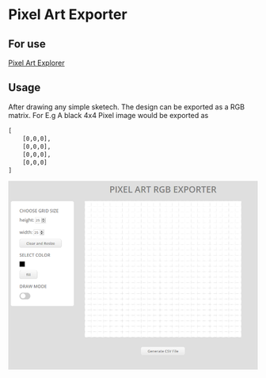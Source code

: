 # Pixel Art Exporter

## For use
[Pixel Art Explorer](https://pixelartexporter.herokuapp.com/)

## Usage
After drawing any simple sketech. The design can be exported as a RGB matrix.
For E.g A black 4x4 Pixel image would be exported as 

```
[
    [0,0,0],
    [0,0,0],
    [0,0,0],
    [0,0,0]
]
```
![sample](img/sample.png)